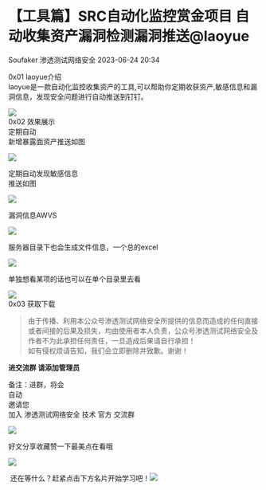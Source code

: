 #  【工具篇】SRC自动化监控赏金项目 自动收集资产漏洞检测漏洞推送@laoyue   
Soufaker  渗透测试网络安全   2023-06-24 20:34  
  
0x01 laoyue介绍  
laoyue是一款自动化监控收集资产的工具,可以帮助你定期收获资产,敏感信息和漏洞信息，发现安全问题进行自动推送到钉钉。  
  
![](https://mmbiz.qpic.cn/sz_mmbiz_png/ewSxvszRhM4aGA6qOGxePRFO545GbWibbvp1Hic1Jcib1GbSJnVQhnQ59tQYo5nMIliapNEEOnPJFmnQJVc9bD2dQQ/640?wx_fmt=png "")  
0x02 效果展示  
定期自动  
新增暴露面资产推送如图  
  
![](https://mmbiz.qpic.cn/sz_mmbiz_png/ewSxvszRhM4aGA6qOGxePRFO545GbWibb0jwfOibxPX5MBuQsfia8k1aq57lf2w1ksmz95LMmpaACyMfh7bWt17JA/640?wx_fmt=png "")  
  
定期自动发现敏感信息  
推送如图  
  
![](https://mmbiz.qpic.cn/sz_mmbiz_png/ewSxvszRhM4aGA6qOGxePRFO545GbWibbTUEGd0aymEodia2ISwO5FXOYqdjMs7V3zVue8YVAiaMkflhrOHNXDEaA/640?wx_fmt=png "")  
  
漏洞信息AWVS  
  
![](https://mmbiz.qpic.cn/sz_mmbiz_png/ewSxvszRhM4aGA6qOGxePRFO545GbWibbVhZMGajSsF0KyxPGpGvCCRAjgesMcz1RvtMfYjkMLdIJb2pA6pZxJw/640?wx_fmt=png "")  
  
服务器目录下也会生成文件信息，一个总的excel  
  
![](https://mmbiz.qpic.cn/sz_mmbiz_png/ewSxvszRhM4aGA6qOGxePRFO545GbWibbvqiaibqpFGfngTVG1SGpKH7vhtajnOJcwdzruasqRpoS6coibaK5AQQDA/640?wx_fmt=png "")  
  
单独想看某项的话也可以在单个目录里去看  
  
![](https://mmbiz.qpic.cn/sz_mmbiz_png/ewSxvszRhM4aGA6qOGxePRFO545GbWibbF07XtRT95RLNicPkz5WRzysZiczHqRj3H3GVlGENpCXINd06ZRwzHIKw/640?wx_fmt=png "")  
0x03 获取下载  
>   
> 由于传播、利用本公众号渗透测试网络安全所提供的信息而造成的任何直接或者间接的后果及损失，均由使用者本人负责，公众号渗透测试网络安全及作者不为此承担任何责任，一旦造成后果请自行承担！  
如有侵权烦请告知，我们会立即删除并致歉。谢谢！  
  
  
**进交流群 请添加管理员**  
  
备注：进群，将会  
自动  
邀请您  
加入 渗透测试网络安全 技术 官方 交流群  
  
![](https://mmbiz.qpic.cn/sz_mmbiz_png/ewSxvszRhM5SJ83c3U4h64KVQHNPn19OZzhVVkks3UtLDDy0zraY4FmJAqbF8iamU01XUV7WQgWRIJ6qMStM3ZQ/640?wx_fmt=png&wxfrom=5&wx_lazy=1&wx_co=1 "")  
  
  
好文分享收藏赞一下最美点在看哦  
  
![](https://mmbiz.qpic.cn/mmbiz_png/XOPdGZ2MYOeSsicAgIUNHtMib9a69NOWXw1A7mgRqqiat1SycQ0b6e5mBqC0pVJ3oicrQnCTh4gqMGiaKUPicTsUc4Tw/640?wx_fmt=png&wxfrom=5&wx_lazy=1&wx_co=1 "")  
  
 还在等什么？赶紧点击下方名片开始学习吧！![](https://mmbiz.qpic.cn/mmbiz_png/XOPdGZ2MYOeSsicAgIUNHtMib9a69NOWXw1A7mgRqqiat1SycQ0b6e5mBqC0pVJ3oicrQnCTh4gqMGiaKUPicTsUc4Tw/640?wx_fmt=png&wxfrom=5&wx_lazy=1&wx_co=1 "")  
  
  
  
  
